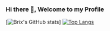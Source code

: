 ### Hi there 👋, Welcome to my Profile

[![Brix's GitHub stats](https://github-readme-stats.vercel.app/api?username=Brix101&theme=material-palenight&show_icons=true)]
[![Top Langs](https://github-readme-stats.vercel.app/api/top-langs/?username=Brix101&layout=compact&exclude_repo=flask-restx-boilerplate)](https://github.com/anuraghazra/github-readme-stats)

<!--
**Brix101/Brix101** is a ✨ _special_ ✨ repository because its `README.md` (this file) appears on your GitHub profile.

Here are some ideas to get you started:

- 🔭 I’m currently working on ...
- 🌱 I’m currently learning ...
- 👯 I’m looking to collaborate on ...
- 🤔 I’m looking for help with ...
- 💬 Ask me about ...
- 📫 How to reach me: ...
- 😄 Pronouns: ...
- ⚡ Fun fact: ...
-->

